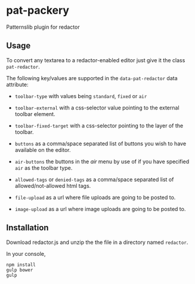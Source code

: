 pat-packery
===========

Patternslib plugin for redactor

Usage
-----

To convert any textarea to a redactor-enabled editor just give it the class `pat-redactor`.

The following key/values are supported in the `data-pat-redactor` data attribute:

* `toolbar-type` with values being `standard`, `fixed` or `air`
* `toolbar-external` with a css-selector value pointing to the external toolbar element.
* `toolbar-fixed-target` with a css-selector pointing to the layer of the toolbar.

* `buttons` as a comma/space separated list of buttons you wish to have available on the editor.
* `air-buttons` the buttons in the *air* menu by use of if you have specified `air` as the toolbar type.
* `allowed-tags` or `denied-tags` as a comma/space separated list of allowed/not-allowed html tags.
* `file-upload` as a url where file uploads are going to be posted to.
* `image-upload` as a url where image uploads are going to be posted to.

Installation
------------

Download redactor.js and unzip the the file in a directory named `redactor`.

In your console,

	npm install
	gulp bower
	gulp


